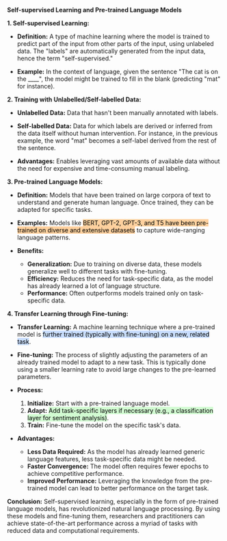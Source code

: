 **Self-supervised Learning and Pre-trained Language Models**

**1. Self-supervised Learning:**
- **Definition:** A type of machine learning where the model is trained to predict part of the input from other parts of the input, using unlabeled data. The "labels" are automatically generated from the input data, hence the term "self-supervised."
  
- **Example:** In the context of language, given the sentence "The cat is on the ____", the model might be trained to fill in the blank (predicting "mat" for instance).

**2. Training with Unlabelled/Self-labelled Data:**
- **Unlabelled Data:** Data that hasn't been manually annotated with labels.
  
- **Self-labelled Data:** Data for which labels are derived or inferred from the data itself without human intervention. For instance, in the previous example, the word "mat" becomes a self-label derived from the rest of the sentence.

- **Advantages:** Enables leveraging vast amounts of available data without the need for expensive and time-consuming manual labeling.

**3. Pre-trained Language Models:**
- **Definition:** Models that have been trained on large corpora of text to understand and generate human language. Once trained, they can be adapted for specific tasks.

- **Examples:** Models like <mark style="background: #FFB86CA6;">BERT, GPT-2, GPT-3, and T5 have been pre-trained on diverse and extensive datasets</mark> to capture wide-ranging language patterns.

- **Benefits:** 
  - **Generalization:** Due to training on diverse data, these models generalize well to different tasks with fine-tuning.
  - **Efficiency:** Reduces the need for task-specific data, as the model has already learned a lot of language structure.
  - **Performance:** Often outperforms models trained only on task-specific data.

**4. Transfer Learning through Fine-tuning:**
- **Transfer Learning:** A machine learning technique where a pre-trained model is <mark style="background: #ADCCFFA6;">further trained (typically with fine-tuning) on a new, related task</mark>.
  
- **Fine-tuning:** The process of slightly adjusting the parameters of an already trained model to adapt to a new task. This is typically done using a smaller learning rate to avoid large changes to the pre-learned parameters.
  
- **Process:**
  1. **Initialize:** Start with a pre-trained language model.
  2. **Adapt:** <mark style="background: #BBFABBA6;">Add task-specific layers if necessary (e.g., a classification layer for sentiment analysis)</mark>.
  3. **Train:** Fine-tune the model on the specific task's data.
  
- **Advantages:** 
  - **Less Data Required:** As the model has already learned generic language features, less task-specific data might be needed.
  - **Faster Convergence:** The model often requires fewer epochs to achieve competitive performance.
  - **Improved Performance:** Leveraging the knowledge from the pre-trained model can lead to better performance on the target task.

**Conclusion:**
Self-supervised learning, especially in the form of pre-trained language models, has revolutionized natural language processing. By using these models and fine-tuning them, researchers and practitioners can achieve state-of-the-art performance across a myriad of tasks with reduced data and computational requirements.

